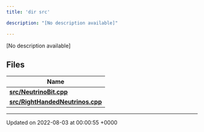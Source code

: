 ```yaml
---
title: 'dir src'

description: "[No description available]"

---
```







[No description available]

## Files

| Name           |
| -------------- |
| **[src/NeutrinoBit.cpp](/documentation/code/gambit_sphinx/files/neutrinobit_8cpp/#file-neutrinobit.cpp)**  |
| **[src/RightHandedNeutrinos.cpp](/documentation/code/gambit_sphinx/files/righthandedneutrinos_8cpp/#file-righthandedneutrinos.cpp)**  |






-------------------------------

Updated on 2022-08-03 at 00:00:55 +0000
